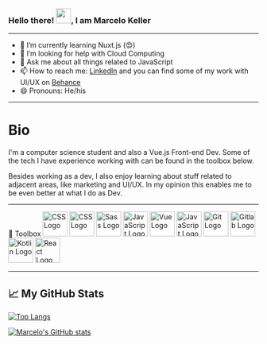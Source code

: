 ### Hello there! <img src="https://raw.githubusercontent.com/MartinHeinz/MartinHeinz/master/wave.gif" width="30px">, I am Marcelo Keller

<!--
**kellervmarcelo/kellervmarcelo** is a ✨ _special_ ✨ repository because its `README.md` (this file) appears on your GitHub profile.

Here are some ideas to get you started:
-->
---
- 🌱 I’m currently learning Nuxt.js (😍)
- 🤔 I’m looking for help with Cloud Computing
- 💬 Ask me about all things related to JavaScript
- 📫 How to reach me: [LinkedIn](https://www.linkedin.com/in/kellervmarcelo/) and you can find some of my work with UI/UX on [Behance](https://www.behance.net/marcelomkv)
- 😄 Pronouns: He/his 

---

# Bio
I'm a computer science student and also a Vue.js Front-end Dev. Some of the tech I have experience working with can be found in the toolbox below. 

Besides working as a dev, I also enjoy learning about stuff related to adjacent areas, like marketing and UI/UX. In my opinion this enables me to be even better at what I do as Dev. 

---

🧰 Toolbox
<img src="https://cdn.worldvectorlogo.com/logos/css-5.svg" alt="CSS Logo" width="50" height="50"/> 
<img src="https://cdn.worldvectorlogo.com/logos/css-5.svg" alt="CSS Logo" width="50" height="50"/> 
<img src="https://cdn.worldvectorlogo.com/logos/sass-1.svg" alt="Sass Logo" width="50" height="50"/> 
<img src="https://cdn.worldvectorlogo.com/logos/javascript.svg" alt="JavaScript Logo" width="50" height="50"/>
<img src="https://cdn.worldvectorlogo.com/logos/vue-js-1.svg" alt="Vue Logo" width="50" height="50"/> 
<img src="https://cdn.worldvectorlogo.com/logos/javascript.svg" alt="JavaScript Logo" width="50" height="50"/> 
<img src="https://cdn.worldvectorlogo.com/logos/git.svg" alt="Git Logo" width="50" height="50"/> 
<img src="https://cdn.worldvectorlogo.com/logos/gitlab-1.svg" alt="Gitlab Logo" width="50" height="50"/> 
<img src="https://cdn.worldvectorlogo.com/logos/kotlin.svg" alt="Kotlin Logo" width="50" height="50"/> 
<img src="https://cdn.worldvectorlogo.com/logos/react-2.svg" alt="React Logo" width="50" height="50"/> 

---

## &#x1f4c8; My GitHub Stats

[![Top Langs](https://github-readme-stats.vercel.app/api/top-langs/?username=<your_GitHub_username>&hide=java,html,css&theme=dark)](https://github.com/kellervmarcelo/github-readme-stats)

[![Marcelo's GitHub stats](https://github-readme-stats.vercel.app/api?username=<kellervmarcelo>&theme=dark)](https://github.com/anuraghazra/github-readme-stats)



